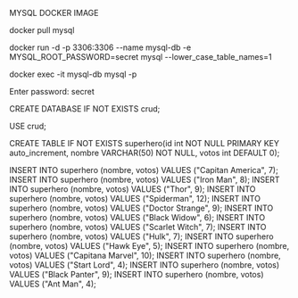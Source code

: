 MYSQL DOCKER IMAGE

docker pull mysql

docker run -d -p 3306:3306 --name mysql-db -e MYSQL_ROOT_PASSWORD=secret mysql --lower_case_table_names=1

docker exec -it mysql-db mysql -p

Enter password: secret

CREATE DATABASE IF NOT EXISTS crud;

USE crud;

CREATE TABLE IF NOT EXISTS superhero(id int NOT NULL PRIMARY KEY auto_increment, nombre VARCHAR(50) NOT NULL, votos int DEFAULT 0);

INSERT INTO superhero (nombre, votos) VALUES ("Capitan America", 7);
INSERT INTO superhero (nombre, votos) VALUES ("Iron Man", 8);
INSERT INTO superhero (nombre, votos) VALUES ("Thor", 9);
INSERT INTO superhero (nombre, votos) VALUES ("Spiderman", 12);
INSERT INTO superhero (nombre, votos) VALUES ("Doctor Strange", 9);
INSERT INTO superhero (nombre, votos) VALUES ("Black Widow", 6);
INSERT INTO superhero (nombre, votos) VALUES ("Scarlet Witch", 7);
INSERT INTO superhero (nombre, votos) VALUES ("Hulk", 7);
INSERT INTO superhero (nombre, votos) VALUES ("Hawk Eye", 5);
INSERT INTO superhero (nombre, votos) VALUES ("Capitana Marvel", 10);
INSERT INTO superhero (nombre, votos) VALUES ("Start Lord", 4);
INSERT INTO superhero (nombre, votos) VALUES ("Black Panter", 9);
INSERT INTO superhero (nombre, votos) VALUES ("Ant Man", 4);